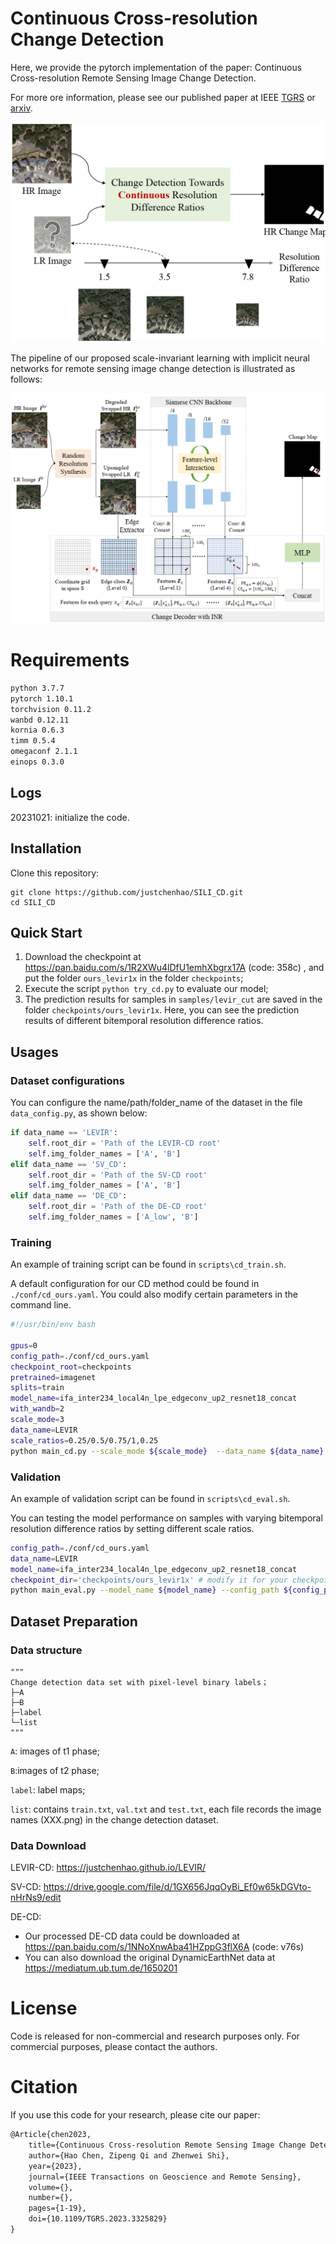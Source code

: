 # Continuous Cross-resolution Change Detection

Here, we provide the pytorch implementation of the paper: Continuous Cross-resolution Remote Sensing Image Change Detection.

For more ore information, please see our published paper at IEEE [TGRS](https://ieeexplore.ieee.org/document/10287990) or [arxiv](https://arxiv.org/abs/2305.14722).

![img](images/continuous_cross_resolution_cd.png)

The pipeline of our proposed scale-invariant learning with implicit neural networks for remote sensing image change detection is illustrated as follows:

![img](images/sili_pipeline.png)

# Requirements

```bash
python 3.7.7
pytorch 1.10.1
torchvision 0.11.2
wanbd 0.12.11
kornia 0.6.3
timm 0.5.4
omegaconf 2.1.1
einops 0.3.0
```

## Logs

20231021: initialize the code.

## Installation

Clone this repository:

```shell
git clone https://github.com/justchenhao/SILI_CD.git
cd SILI_CD
```

## Quick Start

1. Download the checkpoint at https://pan.baidu.com/s/1R2XWu4lDfU1emhXbgrx17A (code: 358c) , and put the folder `ours_levir1x` in the folder `checkpoints`;
2. Execute the script `python try_cd.py` to evaluate our model;
3. The prediction results for samples in  `samples/levir_cut` are saved in the folder `checkpoints/ours_levir1x`. Here, you can see the prediction results of different bitemporal resolution difference ratios.

## Usages

### Dataset configurations

You can configure the name/path/folder_name of the dataset in the file `data_config.py`, as shown below:

```python
if data_name == 'LEVIR':
    self.root_dir = 'Path of the LEVIR-CD root'
    self.img_folder_names = ['A', 'B']
elif data_name == 'SV_CD':
    self.root_dir = 'Path of the SV-CD root'
    self.img_folder_names = ['A', 'B']
elif data_name == 'DE_CD':
    self.root_dir = 'Path of the DE-CD root'
    self.img_folder_names = ['A_low', 'B']
```

### Training

An example of training script can be found in `scripts\cd_train.sh`.

A default configuration for our CD method could be found in `./conf/cd_ours.yaml`. You could also modify certain parameters in the command line.

```bash
#!/usr/bin/env bash

gpus=0
config_path=./conf/cd_ours.yaml
checkpoint_root=checkpoints
pretrained=imagenet
splits=train
model_name=ifa_inter234_local4n_lpe_edgeconv_up2_resnet18_concat
with_wandb=2
scale_mode=3
data_name=LEVIR
scale_ratios=0.25/0.5/0.75/1,0.25
python main_cd.py --scale_mode ${scale_mode}  --data_name ${data_name} --with_wandb $with_wandb --splits ${splits} --scale_ratios ${scale_ratios} --model_name ${model_name} --config_path ${config_path} --gpu_ids ${gpus} --pretrained ${pretrained} --checkpoint_root ${checkpoint_root}

```

### Validation

An example of validation script can be found in `scripts\cd_eval.sh`.

You can testing the model performance on samples with varying bitemporal resolution difference ratios by  setting different scale ratios.

```bash
config_path=./conf/cd_ours.yaml
data_name=LEVIR
model_name=ifa_inter234_local4n_lpe_edgeconv_up2_resnet18_concat
checkpoint_dir='checkpoints/ours_levir1x' # modify it for your checkpoint folder
python main_eval.py --model_name ${model_name} --config_path ${config_path} --data_name ${data_name} --checkpoint_dir ${checkpoint_dir}
```

## Dataset Preparation

### Data structure

```
"""
Change detection data set with pixel-level binary labels；
├─A
├─B
├─label
└─list
"""
```

`A`: images of t1 phase;

`B`:images of t2 phase;

`label`: label maps;

`list`: contains `train.txt`, `val.txt` and `test.txt`, each file records the image names (XXX.png) in the change detection dataset.

### Data Download
LEVIR-CD: https://justchenhao.github.io/LEVIR/

SV-CD: https://drive.google.com/file/d/1GX656JqqOyBi_Ef0w65kDGVto-nHrNs9/edit

DE-CD: 

- Our processed DE-CD data could be downloaded at https://pan.baidu.com/s/1NNoXnwAba41HZppG3flX6A (code: v76s)
- You can also download the original DynamicEarthNet data at https://mediatum.ub.tum.de/1650201

# License
Code is released for non-commercial and research purposes only. For commercial purposes, please contact the authors.

# Citation
If you use this code for your research, please cite our paper:

```latex
@Article{chen2023,
    title={Continuous Cross-resolution Remote Sensing Image Change Detection},
    author={Hao Chen, Zipeng Qi and Zhenwei Shi},
    year={2023},
    journal={IEEE Transactions on Geoscience and Remote Sensing},
    volume={},
    number={},
    pages={1-19},
    doi={10.1109/TGRS.2023.3325829}
}
```

